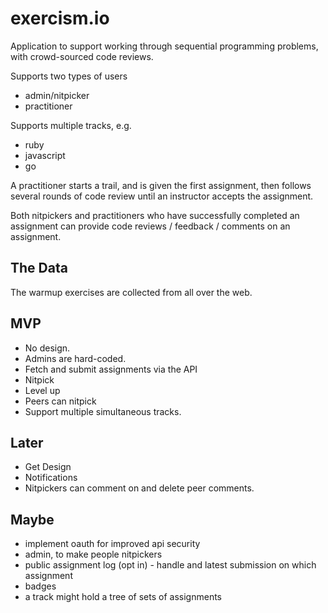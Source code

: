 # exercism.io

Application to support working through sequential programming problems, with
crowd-sourced code reviews.

Supports two types of users
- admin/nitpicker
- practitioner

Supports multiple tracks, e.g.
- ruby
- javascript
- go

A practitioner starts a trail, and is given the first assignment, then follows several rounds of code review until an instructor accepts the assignment.

Both nitpickers and practitioners who have successfully completed an assignment can provide code reviews / feedback / comments on an assignment.

## The Data

The warmup exercises are collected from all over the web.

## MVP

* No design.
* Admins are hard-coded.
* Fetch and submit assignments via the API
* Nitpick
* Level up
* Peers can nitpick
* Support multiple simultaneous tracks.

## Later

* Get Design
* Notifications
* Nitpickers can comment on and delete peer comments.

## Maybe

* implement oauth for improved api security
* admin, to make people nitpickers
* public assignment log (opt in) - handle and latest submission on which assignment
* badges
* a track might hold a tree of sets of assignments

